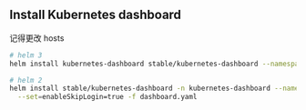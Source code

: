 ## Install Kubernetes dashboard

记得更改 hosts

```bash
# helm 3
helm install kubernetes-dashboard stable/kubernetes-dashboard --namespace kube-system -f dashboard.yaml

# helm 2
helm install stable/kubernetes-dashboard -n kubernetes-dashboard --namespace kube-system \
  --set=enableSkipLogin=true -f dashboard.yaml
```